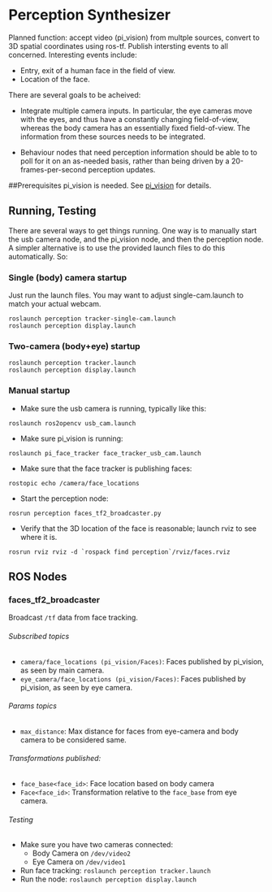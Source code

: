 Perception Synthesizer
======================

Planned function: accept video (pi_vision) from multple sources, convert
to 3D spatial coordinates using ros-tf.  Publish intersting events to all
concerned. Interesting events include:

* Entry, exit of a human face in the field of view.
* Location of the face.

There are several goals to be acheived:

* Integrate multiple camera inputs. In particular, the eye cameras move
  with the eyes, and thus have a constantly changing field-of-view,
  whereas the body camera has an essentially fixed field-of-view.  The
  information from these sources needs to be integrated.

* Behaviour nodes that need perception information should be able to
  to poll for it on an as-needed basis, rather than being driven by
  a 20-frames-per-second perception updates.


##Prerequisites
pi_vision is needed. See
[pi_vision](https://github.com/hansonrobotics/pi_vision) for details.

## Running, Testing
There are several ways to get things running. One way is to manually
start the usb camera node, and the pi_vision node, and then the
perception node.  A simpler alternative is to use the provided launch
files to do this automatically. So:

### Single (body) camera startup
Just run the launch files.  You may want to adjust single-cam.launch
to match your actual webcam.
```
roslaunch perception tracker-single-cam.launch
roslaunch perception display.launch
```
### Two-camera (body+eye) startup
```
roslaunch perception tracker.launch
roslaunch perception display.launch
```
### Manual startup
 * Make sure the usb camera is running, typically like this:
```
roslaunch ros2opencv usb_cam.launch
```
 * Make sure pi_vision is running:
```
roslaunch pi_face_tracker face_tracker_usb_cam.launch
```
 * Make sure that the face tracker is publishing faces:
```
rostopic echo /camera/face_locations
```

 * Start the perception node:
```
rosrun perception faces_tf2_broadcaster.py
```
 * Verify that the 3D location of the face is reasonable; launch rviz to
   see where it is.
```
rosrun rviz rviz -d `rospack find perception`/rviz/faces.rviz
```

## ROS Nodes
### faces_tf2_broadcaster
Broadcast `/tf` data from face tracking.

###### Subscribed topics
 * `camera/face_locations (pi_vision/Faces)`: Faces published by
   pi_vision, as seen by main camera.
 * `eye_camera/face_locations (pi_vision/Faces)`:  Faces published by
   pi_vision, as seen by eye camera.

###### Params topics
 * `max_distance`: Max distance for faces from eye-camera and body
   camera to be considered same.

###### Transformations published:
 * `face_base<face_id>`: Face location based on body camera
 * `Face<face_id>`: Transformation relative to the `face_base` from eye
   camera.

###### Testing
 * Make sure you have two cameras connected:
   - Body Camera on `/dev/video2`
   - Eye Camera on `/dev/video1`
 * Run face tracking: `roslaunch perception tracker.launch`
 * Run the node: `roslaunch perception display.launch`
